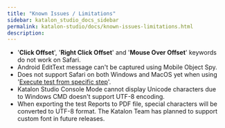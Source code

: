 ```yaml
---
title: "Known Issues / Limitations" 
sidebar: katalon_studio_docs_sidebar
permalink: katalon-studio/docs/known-issues-limitations.html 
description: 
---
```

*   '**Click Offset**', '**Right Click Offset**' and '**Mouse Over Offset**' keywords do not work on Safari.
*   Android EditText message can't be captured using Mobile Object Spy.
*   Does not support Safari on both Windows and MacOS yet when using '[Execute test from specific step](https://docs.katalon.com/display/KD/Execute+test+from+specific+step)'.
*   Katalon Studio Console Mode cannot display Unicode characters due to Windows CMD doesn't support UTF-8 encoding.
*   When exporting the test Reports to PDF file, special characters will be converted to UTF-8 format. The Katalon Team has planned to support custom font in future releases.
